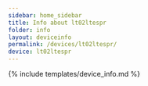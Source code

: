 ```yaml
---
sidebar: home_sidebar
title: Info about lt02ltespr
folder: info
layout: deviceinfo
permalink: /devices/lt02ltespr/
device: lt02ltespr
---
```

{% include templates/device_info.md %}
